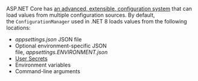 ASP.NET Core has [an advanced, extensible, configuration system](https://livebook.manning.com/book/asp-net-core-in-action-third-edition/chapter-10/) that can load values from multiple configuration sources. By default, the `ConfigurationManager` used in .NET 8 loads values from the following locations:

- _appsettings.json_ JSON file
- Optional environment-specific JSON file, _appsettings.ENVIRONMENT.json_
- [User Secrets](https://learn.microsoft.com/en-us/aspnet/core/security/app-secrets)
- Environment variables
- Command-line arguments